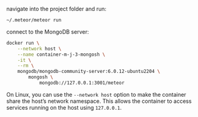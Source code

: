 navigate into the project folder and run:

```bash
~/.meteor/meteor run
```

connect to the MongoDB server:

```bash
docker run \
    --network host \
    --name container-m-j-3-mongosh \
    -it \
    --rm \
    mongodb/mongodb-community-server:6.0.12-ubuntu2204 \
        mongosh \
            mongodb://127.0.0.1:3001/meteor
```

On Linux, you can use the `--network host` option
to make the container share the host’s network namespace.
This allows the container
to access services running on the host
using `127.0.0.1`.
